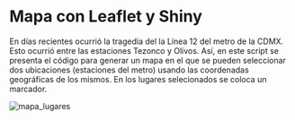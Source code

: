 # Mapa con Leaflet y Shiny

En días recientes ocurrió la tragedia del la Línea 12 del metro de la CDMX. Esto ocurrió entre las estaciones Tezonco y Olivos. Así, en este script se presenta el código para generar un mapa en el que se pueden seleccionar dos ubicaciones (estaciones del metro) usando las coordenadas geográficas de los mismos. En los lugares selecionados se coloca un marcador.

![mapa_lugares](https://user-images.githubusercontent.com/65984679/118417089-2ea79f00-b678-11eb-88a2-0a8cbdec433c.png)



